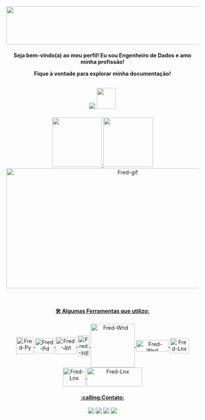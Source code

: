 <h2 align="center">
 <img src="https://s8.gifyu.com/images/cooltext412366360785179-1.png" width="650" height="100">     
</h2> 
<h4 align="center"> Seja bem-vindo(a) ao meu perfil! Eu sou Engenheiro de Dados e amo minha profissão!
  
  Fique à vontade para explorar minha documentação!  
</h4> 
<h2 align="center">
 <img src="https://komarev.com/ghpvc/?username=fredac86&label=VISITANTES&color=260083&style=for-the-badge"/>
 <img src="https://d14eu5yur8w3te.cloudfront.net/api/v1/media/baseclub-media-uploads-production/34055e20-c430-4760-9a66-0827f898ce14.gif" width="50" height="55">
 </h2> 

  <p align="center">
  <a href="https://github.com/fredac86">
  <img height="130em" src="https://github-readme-stats.vercel.app/api?username=fredac86&show_icons=true&theme=outrun&include_all_commits=true&count_private=true">
  <img height="130em" src="https://github-readme-stats.vercel.app/api/top-langs/?username=fredac86&layout=compact&langs_count=7&theme=outrun">
  <img align="center" alt="Fred-gif" height="315" width="620" src="https://64.media.tumblr.com/cca4f06484b447c0687f0325af5b38c9/428a8db1dc8ae92f-87/s1280x1920/7c751558b1d93e15c2d885cff2162ddb95059b8d.gifv"/>
  </p>   

<div style="display: inline_block" align="center"><br>  
  <h4 align="center">🛠 Algumas Ferramentas que utilizo:</h4>
  <img align="center" alt="Fred-Py" height="45" width="45" src="https://cdn.jsdelivr.net/gh/devicons/devicon/icons/python/python-original.svg">
  <img align="center" alt="Fred-Pd" height="40" width="50" src="https://www.pinclipart.com/picdir/big/367-3678882_python-logo-clipart-easy-pandas-python-logo-png.png">
  <img align="center" alt="Fred-Jpt" height="45" width="54" src="https://cdn.jsdelivr.net/gh/devicons/devicon/icons/jupyter/jupyter-original-wordmark.svg">
  <img align="center" alt="Fred-sql" height="54" width="30" src="https://symbols.getvecta.com/stencil_28/61_sql-database-generic.90b41636a8.svg">
  <img align="center" alt="Fred-Wnd" height="115" width="115" src="https://iconape.com/wp-content/files/bj/349525/svg/databricks-seeklogo.com.svg">
  <img align="center" alt="Fred-Wnd" height="30" width="85" src="https://upload.wikimedia.org/wikipedia/commons/thumb/a/a8/Microsoft_Azure_Logo.svg/187px-Microsoft_Azure_Logo.svg.png">
  <img align="center" alt="Fred-Lnx" height="40" width="49" src="https://seekicon.com/free-icon-download/linux_2.svg">
  <img align="center" alt="Fred-Lnx" height="50" width="60" src="https://www.instana.com/media/01_INSTANA_IconSet_ApacheSpark.svg">
  <img align="center" alt="Fred-Lnx" height="50" width="145" src="https://www.mentromax.com/img/Azure-Data-Factory-Logo.png">
 
</div>   
 
   
 <div> <p align="center">
   <h4 align="center">:calling:Contato:</h4>
   <p align="center">
   <a href = "mailto:fred.materiais@gmail.com"><img src="https://img.shields.io/badge/Gmail-D14836?style=for-the-badge&logo=gmail&logoColor=white" target="_blank"></a>
   <a href="https://www.linkedin.com/in/frederico-de-andrade-camargo/" target="_blank"><img src="https://img.shields.io/badge/-LinkedIn-%230077B5?style=for-the-badge&logo=linkedin&logoColor=white" target="_blank"></a>   
   <a href="https://discord.gg/9HSsxN8TeP" target="_blank"><img src="https://img.shields.io/badge/Discord-7289DA?style=for-the-badge&logo=discord&logoColor=white" target="_blank"></a>
  <a href="https://t.me/FredericoCamargo" target="_blank"><img src="https://img.shields.io/badge/Telegram-2CA5E0?style=for-the-badge&logo=telegram&logoColor=white" target="_blank"></a> </p>
  
   

 
</div>
